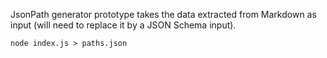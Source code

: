 JsonPath generator prototype takes the data extracted from Markdown as input (will need to replace it by a JSON Schema input).

```
node index.js > paths.json
```